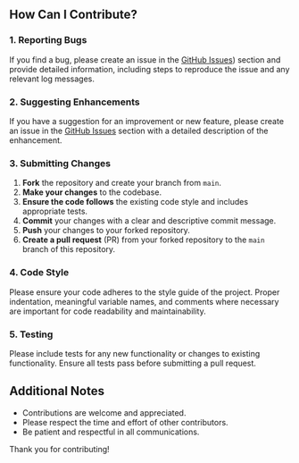 
## How Can I Contribute?

### 1. Reporting Bugs

If you find a bug, please create an issue in the [GitHub Issues](https://github.com/manjur-97/my_coursera_task)) section and provide detailed information, including steps to reproduce the issue and any relevant log messages.

### 2. Suggesting Enhancements

If you have a suggestion for an improvement or new feature, please create an issue in the [GitHub Issues](https://github.com/manjur-97/my_coursera_task) section with a detailed description of the enhancement.

### 3. Submitting Changes

1. **Fork** the repository and create your branch from `main`.
2. **Make your changes** to the codebase.
3. **Ensure the code follows** the existing code style and includes appropriate tests.
4. **Commit** your changes with a clear and descriptive commit message.
5. **Push** your changes to your forked repository.
6. **Create a pull request** (PR) from your forked repository to the `main` branch of this repository.

### 4. Code Style

Please ensure your code adheres to the style guide of the project. Proper indentation, meaningful variable names, and comments where necessary are important for code readability and maintainability.

### 5. Testing

Please include tests for any new functionality or changes to existing functionality. Ensure all tests pass before submitting a pull request.

## Additional Notes

- Contributions are welcome and appreciated.
- Please respect the time and effort of other contributors.
- Be patient and respectful in all communications.

Thank you for contributing!
